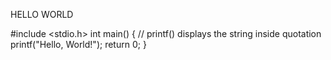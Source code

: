 HELLO WORLD


#include <stdio.h>
int main() {
   // printf() displays the string inside quotation
   printf("Hello, World!");
   return 0;
}
